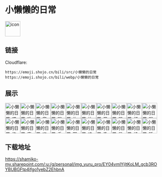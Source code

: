 # 小懒懒的日常
<img src="https://emoji.shojo.cn/bili/src/小懒懒的日常/icon.png" width="50" height="50" alt="icon">

## 链接
Cloudflare:
```
https://emoji.shojo.cn/bili/src/小懒懒的日常
https://emoji.shojo.cn/bili/webp/小懒懒的日常
```
## 展示
<img src="https://emoji.shojo.cn/bili/src/小懒懒的日常/小懒懒的日常-哎呀.png" width="50" height="50" alt="小懒懒的日常-哎呀"><img src="https://emoji.shojo.cn/bili/src/小懒懒的日常/小懒懒的日常-难过.png" width="50" height="50" alt="小懒懒的日常-难过"><img src="https://emoji.shojo.cn/bili/src/小懒懒的日常/小懒懒的日常-爬爬.png" width="50" height="50" alt="小懒懒的日常-爬爬"><img src="https://emoji.shojo.cn/bili/src/小懒懒的日常/小懒懒的日常-喝奶啦.png" width="50" height="50" alt="小懒懒的日常-喝奶啦"><img src="https://emoji.shojo.cn/bili/src/小懒懒的日常/小懒懒的日常-炸毛.png" width="50" height="50" alt="小懒懒的日常-炸毛"><img src="https://emoji.shojo.cn/bili/src/小懒懒的日常/小懒懒的日常-比心.png" width="50" height="50" alt="小懒懒的日常-比心"><img src="https://emoji.shojo.cn/bili/src/小懒懒的日常/小懒懒的日常-开心.png" width="50" height="50" alt="小懒懒的日常-开心"><img src="https://emoji.shojo.cn/bili/src/小懒懒的日常/小懒懒的日常-哭哭.png" width="50" height="50" alt="小懒懒的日常-哭哭"><img src="https://emoji.shojo.cn/bili/src/小懒懒的日常/小懒懒的日常-打气.png" width="50" height="50" alt="小懒懒的日常-打气"><img src="https://emoji.shojo.cn/bili/src/小懒懒的日常/小懒懒的日常-喝奶奶.png" width="50" height="50" alt="小懒懒的日常-喝奶奶"><img src="https://emoji.shojo.cn/bili/src/小懒懒的日常/小懒懒的日常-抱抱.png" width="50" height="50" alt="小懒懒的日常-抱抱"><img src="https://emoji.shojo.cn/bili/src/小懒懒的日常/小懒懒的日常-康康.png" width="50" height="50" alt="小懒懒的日常-康康"><img src="https://emoji.shojo.cn/bili/src/小懒懒的日常/小懒懒的日常-吃蛋糕啦.png" width="50" height="50" alt="小懒懒的日常-吃蛋糕啦"><img src="https://emoji.shojo.cn/bili/src/小懒懒的日常/小懒懒的日常-委屈屈.png" width="50" height="50" alt="小懒懒的日常-委屈屈"><img src="https://emoji.shojo.cn/bili/src/小懒懒的日常/小懒懒的日常-耶.png" width="50" height="50" alt="小懒懒的日常-耶"><img src="https://emoji.shojo.cn/bili/src/小懒懒的日常/小懒懒的日常-哇.png" width="50" height="50" alt="小懒懒的日常-哇"><img src="https://emoji.shojo.cn/bili/src/小懒懒的日常/小懒懒的日常-撒花.png" width="50" height="50" alt="小懒懒的日常-撒花"><img src="https://emoji.shojo.cn/bili/src/小懒懒的日常/小懒懒的日常-星星眼.png" width="50" height="50" alt="小懒懒的日常-星星眼"><img src="https://emoji.shojo.cn/bili/src/小懒懒的日常/小懒懒的日常-揉脸.png" width="50" height="50" alt="小懒懒的日常-揉脸"><img src="https://emoji.shojo.cn/bili/src/小懒懒的日常/小懒懒的日常-睡觉.png" width="50" height="50" alt="小懒懒的日常-睡觉">

## 下载地址

https://shamiko-my.sharepoint.com/:u:/g/personal/img_yuru_pro/EY04vmlYjItKoLM_gcb3ROYBUBGFtp4ifgo1yebZ2EhbnA